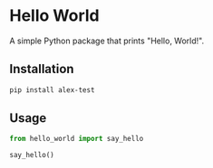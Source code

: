 # Hello World

A simple Python package that prints "Hello, World!".

## Installation
```bash
pip install alex-test
```

## Usage
```python
from hello_world import say_hello

say_hello()
```
